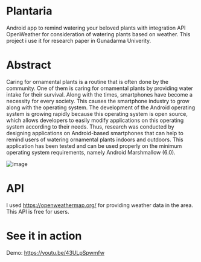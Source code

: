 # Plantaria

Android app to remind watering your beloved plants with integration API OpenWeather for consideration of watering plants based on weather. This project i use it for research paper in Gunadarma Univerity.

# Abstract
Caring for ornamental plants is a routine that is often done by the community. One of them is
caring for ornamental plants by providing water intake for their survival. Along with the times,
smartphones have become a necessity for every society. This causes the smartphone industry to
grow along with the operating system. The development of the Android operating system is
growing rapidly because this operating system is open source, which allows developers to easily
modify applications on this operating system according to their needs. Thus, research was
conducted by designing applications on Android-based smartphones that can help to remind users
of watering ornamental plants indoors and outdoors. This application has been tested and can be
used properly on the minimum operating system requirements, namely Android Marshmallow
(6.0).

![image](https://user-images.githubusercontent.com/62890028/152841245-6f0ed3f3-e2c1-4120-9ece-b2e379834c77.png)

# API
I used https://openweathermap.org/ for providing weather data in the area. This API is free for users.

# See it in action
Demo: https://youtu.be/43ULpSpwmfw
